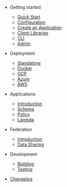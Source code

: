<!-- docs/_sidebar.md -->

* Getting started
  * [Quick Start](getting-started/quick-start.md)
  * [Configuration](getting-started/configuration.md)
  * [Create an Application](/getting-started/create-an-application.md)
  * [Client Libraries](/getting-started/client-libraries.md)
  * [CLI](todo.md)
  * [Admin](todo.md)

* Deployment
  * [Standalone](todo.md)
  * [Docker](todo.md)
  * [GCP](todo.md)
  * [Azure](todo.md)
  * [AWS](todo.md)

* Applications
  * [Introduction](applications/)
  * [Schema](todo.md)
  * [Policy](todo.md)
  * [Lambda](todo.md)

* Federation
  * [Introduction](federation/)
  * [Data Sharing](todo.md)

* Development
  * [Building](todo.md)
  * [Testing](todo.md)

* [Changelog](todo.md)